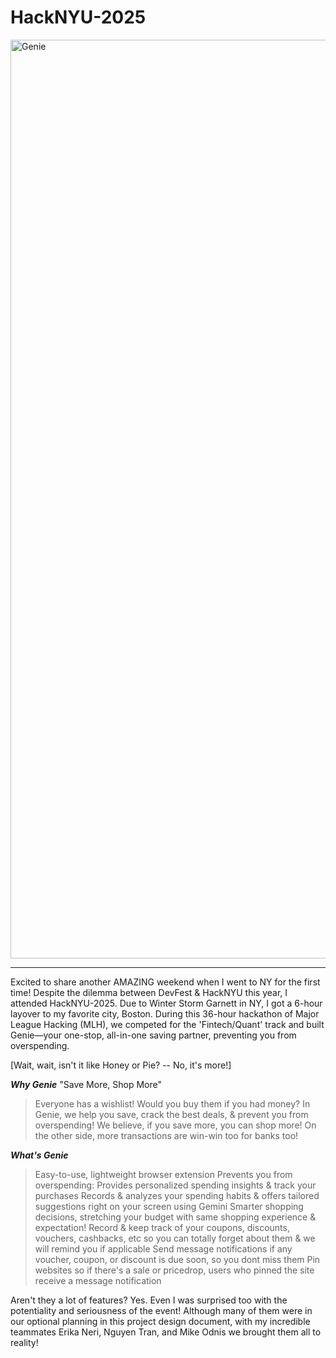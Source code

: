 # **HackNYU-2025**

<img width="1470" alt="Genie" src="https://github.com/user-attachments/assets/19bc95ef-e2a3-48e6-8ac2-442b1b7f91d3" />

---
Excited to share another AMAZING weekend when I went to NY for the first time! Despite the dilemma between DevFest & HackNYU this year, I attended HackNYU-2025. Due to Winter Storm Garnett in NY, I got a 6-hour layover to my favorite city, Boston. During this 36-hour hackathon of Major League Hacking (MLH), we competed for the 'Fintech/Quant' track and built Genie—your one-stop, all-in-one saving partner, preventing you from overspending.

[Wait, wait, isn't it like Honey or Pie? -- No, it's more!]

___Why Genie___
"Save More, Shop More"
> Everyone has a wishlist! Would you buy them if you had money?
In Genie, we help you save, crack the best deals, & prevent you from overspending! We believe, if you save more, you can shop more!
On the other side, more transactions are win-win too for banks too!


___What's Genie___
> Easy-to-use, lightweight browser extension
> Prevents you from overspending: Provides personalized spending insights & track your purchases
> Records & analyzes your spending habits & offers tailored suggestions right on your screen using Gemini
> Smarter shopping decisions, stretching your budget with same shopping experience & expectation!
> Record & keep track of your coupons, discounts, vouchers, cashbacks, etc so you can totally forget about them & we will remind you if applicable
> Send message notifications if any voucher, coupon, or discount is due soon, so you dont miss them
> Pin websites so if there's a sale or pricedrop, users who pinned the site receive a message notification

Aren't they a lot of features? Yes. Even I was surprised too with the potentiality and seriousness of the event! Although many of them were in our optional planning in this project design document, with my incredible teammates Erika Neri, Nguyen Tran, and Mike Odnis we brought them all to reality!
